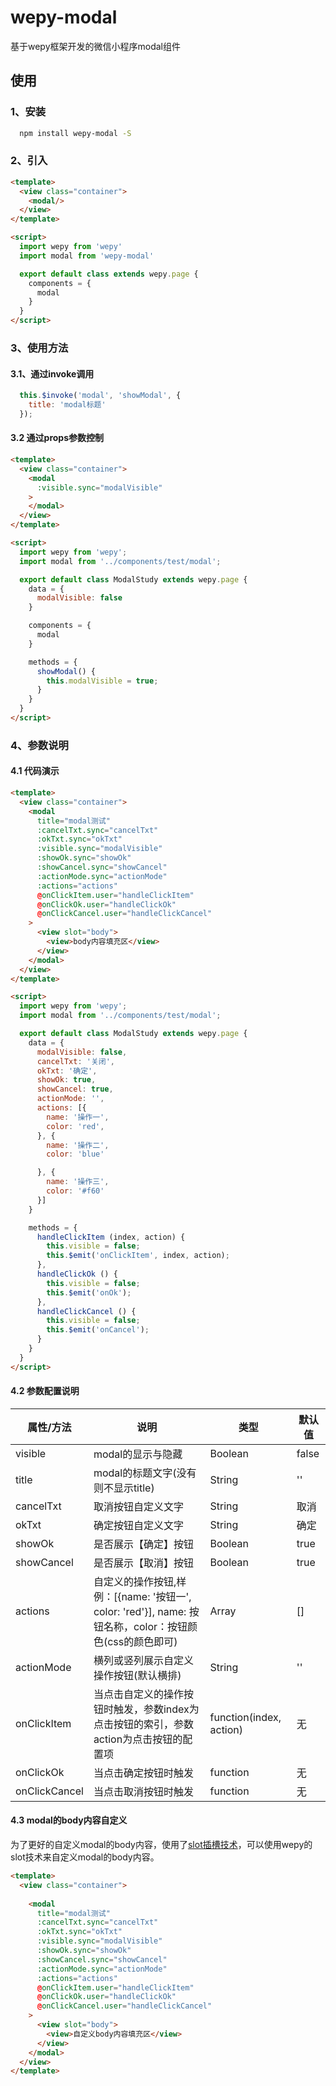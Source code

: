 # wepy-modal
基于wepy框架开发的微信小程序modal组件

## 使用
### 1、安装 ###
```bash
  npm install wepy-modal -S
```
### 2、引入 ###
```html
<template>
  <view class="container">
    <modal/>
  </view>
</template>

<script>
  import wepy from 'wepy'
  import modal from 'wepy-modal'

  export default class extends wepy.page {
    components = {
      modal
    }
  }
</script>

```
### 3、使用方法 ###
#### 3.1、通过invoke调用 ####
```javascript
  this.$invoke('modal', 'showModal', {
    title: 'modal标题'
  });
```
#### 3.2 通过props参数控制
```html
<template>
  <view class="container">
    <modal
      :visible.sync="modalVisible"
    >
    </modal>
  </view>
</template>

<script>
  import wepy from 'wepy';
  import modal from '../components/test/modal';

  export default class ModalStudy extends wepy.page {
    data = {
      modalVisible: false
    }

    components = {
      modal
    }

    methods = {
      showModal() {
        this.modalVisible = true;
      }
    }
  }
</script>
```
### 4、参数说明 ###
#### 4.1 代码演示 ####
```html
<template>
  <view class="container">
    <modal
      title="modal测试"
      :cancelTxt.sync="cancelTxt"
      :okTxt.sync="okTxt"
      :visible.sync="modalVisible"
      :showOk.sync="showOk"
      :showCancel.sync="showCancel"
      :actionMode.sync="actionMode"
      :actions="actions"
      @onClickItem.user="handleClickItem"
      @onClickOk.user="handleClickOk"
      @onClickCancel.user="handleClickCancel"
    >
      <view slot="body">
        <view>body内容填充区</view>
      </view>
    </modal>
  </view>
</template>

<script>
  import wepy from 'wepy';
  import modal from '../components/test/modal';

  export default class ModalStudy extends wepy.page {
    data = {
      modalVisible: false,
      cancelTxt: '关闭',
      okTxt: '确定',
      showOk: true,
      showCancel: true,
      actionMode: '',
      actions: [{
        name: '操作一',
        color: 'red',
      }, {
        name: '操作二',
        color: 'blue'

      }, {
        name: '操作三',
        color: '#f60'
      }]
    }

    methods = {
      handleClickItem (index, action) {
        this.visible = false;
        this.$emit('onClickItem', index, action);
      },
      handleClickOk () {
        this.visible = false;
        this.$emit('onOk');
      },
      handleClickCancel () {
        this.visible = false;
        this.$emit('onCancel');
      }
    }
  }
</script>
```
#### 4.2 参数配置说明 ####
| 属性/方法   | 说明    |  类型  |默认值|
| --------   | -----   | ---- |---- |
| visible | modal的显示与隐藏      |   Boolean |false|
| title | modal的标题文字(没有则不显示title)      |   String |''|
| cancelTxt | 取消按钮自定义文字      |   String |取消|
| okTxt | 确定按钮自定义文字      |   String |确定|
| showOk | 是否展示【确定】按钮      |   Boolean |true|
| showCancel | 是否展示【取消】按钮      |   Boolean |true|
| actions | 自定义的操作按钮,样例：[{name: '按钮一', color: 'red'}], name: 按钮名称，color：按钮颜色(css的颜色即可)      |   Array |[]|
| actionMode | 横列或竖列展示自定义操作按钮(默认横排)      |   String |''|
| onClickItem | 当点击自定义的操作按钮时触发，参数index为点击按钮的索引，参数action为点击按钮的配置项      |   function(index, action) |无|
| onClickOk | 当点击确定按钮时触发      |   function |无|
| onClickCancel | 当点击取消按钮时触发      |   function |无|
#### 4.3 modal的body内容自定义 ####
为了更好的自定义modal的body内容，使用了[slot插槽技术](https://tencent.github.io/wepy/document.html#/?id=slot-%E7%BB%84%E4%BB%B6%E5%86%85%E5%AE%B9%E5%88%86%E5%8F%91%E6%8F%92%E6%A7%BD)，可以使用wepy的slot技术来自定义modal的body内容。
```html
<template>
  <view class="container">
    
    <modal
      title="modal测试"
      :cancelTxt.sync="cancelTxt"
      :okTxt.sync="okTxt"
      :visible.sync="modalVisible"
      :showOk.sync="showOk"
      :showCancel.sync="showCancel"
      :actionMode.sync="actionMode"
      :actions="actions"
      @onClickItem.user="handleClickItem"
      @onClickOk.user="handleClickOk"
      @onClickCancel.user="handleClickCancel"
    >
      <view slot="body">
        <view>自定义body内容填充区</view>
      </view>
    </modal>
  </view>
</template>
```
